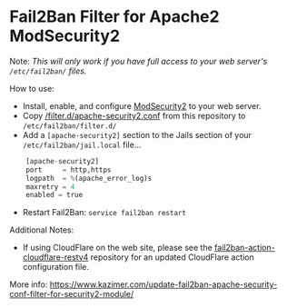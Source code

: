 Fail2Ban Filter for Apache2 ModSecurity2
========================================

Note: _This will only work if you have full access to your web server's `/etc/fail2ban/` files._

How to use:

* Install, enable, and configure [ModSecurity2](https://www.digitalocean.com/community/tutorials/how-to-set-up-mod_security-with-apache-on-debian-ubuntu) to your web server.
* Copy [/filter.d/apache-security2.conf](https://github.com/wpkc/fail2ban-filter-ninjafirewall-wp/blob/master/filter.d/apache-security2.conf) from this repository to `/etc/fail2ban/filter.d/`
* Add a `[apache-security2]` section to the Jails section of your `/etc/fail2ban/jail.local` file...
```python
	[apache-security2]
	port     = http,https
	logpath  = %(apache_error_log)s
	maxretry = 4
	enabled = true
```
* Restart Fail2Ban: `service fail2ban restart`


Additional Notes:

* If using CloudFlare on the web site, please see the [fail2ban-action-cloudflare-restv4](https://github.com/wpkc/fail2ban-filter-ninjafirewall-wp) repository for an updated CloudFlare action configuration file.

More info: <https://www.kazimer.com/update-fail2ban-apache-security-conf-filter-for-security2-module/>
